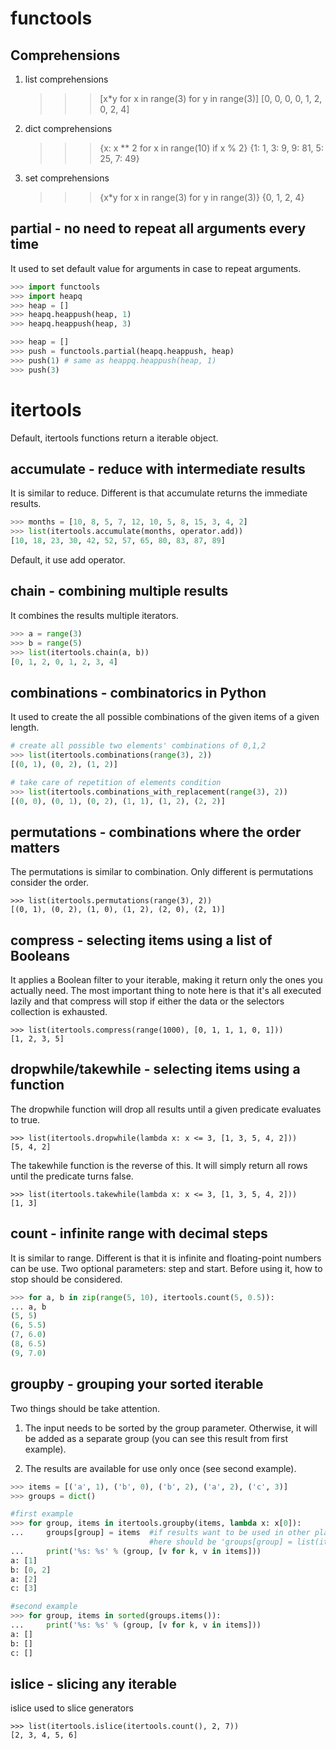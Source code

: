 # functools
## Comprehensions
1. list comprehensions

    >>> [x*y for x in range(3) for y in range(3)]
    [0, 0, 0, 0, 1, 2, 0, 2, 4]

2. dict comprehensions

    >>> {x: x ** 2 for x in range(10) if x % 2}
    {1: 1, 3: 9, 9: 81, 5: 25, 7: 49}   

3. set comprehensions

    >>> {x*y for x in range(3) for y in range(3)}
    {0, 1, 2, 4}

## partial - no need to repeat all arguments every time
It used to set default value for arguments in case to repeat arguments.
```python
>>> import functools
>>> import heapq
>>> heap = []
>>> heapq.heappush(heap, 1)
>>> heapq.heappush(heap, 3)

>>> heap = []
>>> push = functools.partial(heapq.heappush, heap)
>>> push(1) # same as heappq.heappush(heap, 1)
>>> push(3)
```

# itertools
Default, itertools functions return a iterable object.
## accumulate - reduce with intermediate results
It is similar to reduce. Different is that accumulate returns the immediate results.
```python
>>> months = [10, 8, 5, 7, 12, 10, 5, 8, 15, 3, 4, 2]
>>> list(itertools.accumulate(months, operator.add))
[10, 18, 23, 30, 42, 52, 57, 65, 80, 83, 87, 89]
```
Default, it use add operator.

## chain - combining multiple results
It combines the results multiple iterators.
```python
>>> a = range(3)
>>> b = range(5)
>>> list(itertools.chain(a, b))
[0, 1, 2, 0, 1, 2, 3, 4]
```

## combinations - combinatorics in Python
It used to create the all possible combinations of the given items of a given length.
```python
# create all possible two elements' combinations of 0,1,2 
>>> list(itertools.combinations(range(3), 2))
[(0, 1), (0, 2), (1, 2)]

# take care of repetition of elements condition
>>> list(itertools.combinations_with_replacement(range(3), 2))
[(0, 0), (0, 1), (0, 2), (1, 1), (1, 2), (2, 2)]
```

## permutations - combinations where the order matters
The permutations is similar to combination. Only different is permutations consider the order.

    >>> list(itertools.permutations(range(3), 2))
    [(0, 1), (0, 2), (1, 0), (1, 2), (2, 0), (2, 1)]

## compress - selecting items using a list of Booleans
It applies a Boolean filter to your iterable, making it return only the ones you actually need. The most important thing to note here is that it's all executed lazily and that compress will stop if either the data or the selectors collection is exhausted.

    >>> list(itertools.compress(range(1000), [0, 1, 1, 1, 0, 1]))
    [1, 2, 3, 5]

## dropwhile/takewhile - selecting items using a function
The dropwhile function will drop all results until a given predicate evaluates to true.

    >>> list(itertools.dropwhile(lambda x: x <= 3, [1, 3, 5, 4, 2]))
    [5, 4, 2]

The takewhile function is the reverse of this. It will simply return all rows until the predicate turns false.

    >>> list(itertools.takewhile(lambda x: x <= 3, [1, 3, 5, 4, 2]))
    [1, 3]

## count - infinite range with decimal steps
It is similar to range. Different is that it is infinite and floating-point numbers can be use. Two optional parameters: step and start. Before using it, how to stop should be considered.
```python
>>> for a, b in zip(range(5, 10), itertools.count(5, 0.5)):
... a, b
(5, 5)
(6, 5.5)
(7, 6.0)
(8, 6.5)
(9, 7.0)
```

## groupby - grouping your sorted iterable
Two things should be take attention.

1. The input needs to be sorted by the group parameter. Otherwise, it will be added as a separate group (you can see this result from first example).

2. The results are available for use only once (see second example).

```python
>>> items = [('a', 1), ('b', 0), ('b', 2), ('a', 2), ('c', 3)]
>>> groups = dict()

#first example
>>> for group, items in itertools.groupby(items, lambda x: x[0]):
...     groups[group] = items  #if results want to be used in other place, 
                               #here should be 'groups[group] = list(items)'
...     print('%s: %s' % (group, [v for k, v in items]))
a: [1]
b: [0, 2]
a: [2]
c: [3]

#second example
>>> for group, items in sorted(groups.items()):
...     print('%s: %s' % (group, [v for k, v in items]))
a: []
b: []
c: []
```

## islice - slicing any iterable
islice used to slice generators

    >>> list(itertools.islice(itertools.count(), 2, 7))
    [2, 3, 4, 5, 6]
    
   

